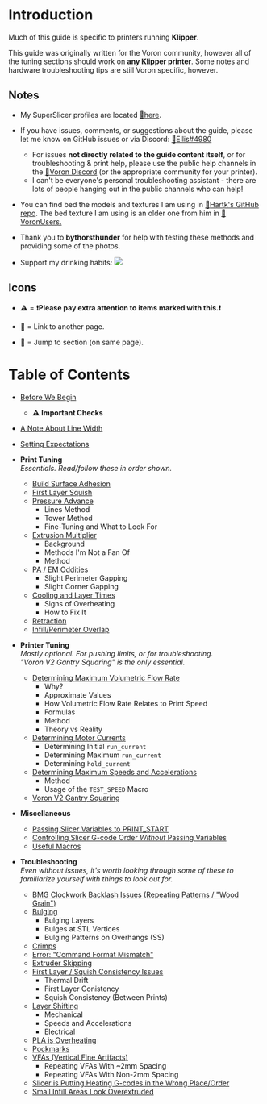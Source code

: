 # Introduction

Much of this guide is specific to printers running **Klipper**. 

This guide was originally written for the Voron community, however all of the tuning sections should work on **any Klipper printer**. Some notes and hardware troubleshooting tips are still Voron specific, however.
## Notes

- My SuperSlicer profiles are located [:page_facing_up:here](https://github.com/AndrewEllis93/Ellis-PIF-Profile).

- If you have issues, comments, or suggestions about the guide, please let me know on GitHub issues or via Discord: [:page_facing_up:Ellis#4980](https://discordapp.com/users/207622442842062849)
    - For issues **not directly related to the guide content itself**, or for troubleshooting & print help, please use the public help channels in the [:page_facing_up:Voron Discord](https://discord.gg/voron) (or the appropriate community for your printer). 
    - I can't be everyone's personal troubleshooting assistant - there are lots of people hanging out in the public channels who can help!

- You can find bed the models and textures I am using in [:page_facing_up:Hartk's GitHub repo](https://github.com/hartk1213/MISC/tree/main/Voron%20Mods/SuperSlicer). The bed texture I am using is an older one from him in [:page_facing_up:VoronUsers.](https://github.com/VoronDesign/VoronUsers/tree/master/slicer_configurations/PrusaSlicer/hartk1213/V0/Bed_Shape) 

- Thank you to **bythorsthunder** for help with testing these methods and providing some of the photos.

- Support my drinking habits:
[![](https://www.paypalobjects.com/en_US/i/btn/btn_donate_LG.gif)](https://www.paypal.com/paypalme/AndrewEllis93)

## Icons
- :warning: = **:exclamation:Please pay extra attention to items marked with this.:exclamation:**

- :page_facing_up: = Link to another page.

- :pushpin: = Jump to section (on same page).

# Table of Contents
- [Before We Begin](/articles/before_we_begin.md)
    - **:warning: Important Checks**
- [A Note About Line Width](/articles/a_note_about_line_width.md)
- [Setting Expectations](/articles/setting_expectations.md)

- **Print Tuning** \
*Essentials. Read/follow these in order shown.*
    - [Build Surface Adhesion](/articles/build_surface_adhesion.md)
    - [First Layer Squish](/articles/first_layer_squish.md)
    - [Pressure Advance](/articles/pressure_advance.md)
        - Lines Method
        - Tower Method
        - Fine-Tuning and What to Look For
    - [Extrusion Multiplier](/articles/extrusion_multiplier.md)
        - Background 
        - Methods I'm Not a Fan Of
        - Method
    - [PA / EM Oddities](/articles/pa_em_oddities.md)
        - Slight Perimeter Gapping
        - Slight Corner Gapping
    - [Cooling and Layer Times](/articles/cooling_and_layer_times.md)
        - Signs of Overheating
        - How to Fix It
    - [Retraction](/articles/retraction.md)
    - [Infill/Perimeter Overlap](/articles/infill_perimeter_overlap.md)
- **Printer Tuning**\
*Mostly optional. For pushing limits, or for troubleshooting.\
"Voron V2 Gantry Squaring" is the only essential.*
    - [Determining Maximum Volumetric Flow Rate](/articles/determining_max_volumetric_flow_rate.md)
        - Why?
        - Approximate Values
        - How Volumetric Flow Rate Relates to Print Speed
        - Formulas
        - Method
        - Theory vs Reality
    - [Determining Motor Currents](/articles/determining_motor_currents.md)
        - Determining Initial `run_current`
        - Determining Maximum `run_current`
        - Determining `hold_current`
    - [Determining Maximum Speeds and Accelerations](/articles/determining_max_speeds_accels.md)
        - Method
        - Usage of the `TEST_SPEED` Macro
    - [Voron V2 Gantry Squaring](/articles/voron_v2_gantry_squaring.md)
- **Miscellaneous**
    - [Passing Slicer Variables to PRINT_START](/articles/passing_slicer_variables.md)
    - [Controlling Slicer G-code Order *Without* Passing Variables](/articles/controlling_slicer_g-code_order.md)
    - [Useful Macros](/articles/useful_macros.md)
- **Troubleshooting**\
*Even without issues, it's worth looking through some of these to familiarize yourself with things to look out for.*
    - [BMG Clockwork Backlash Issues (Repeating Patterns / "Wood Grain")](/articles/troubleshooting/bmg_clockwork_backlash.md)
    - [Bulging](/articles/troubleshooting/bulging.md)
        - Bulging Layers
        - Bulges at STL Vertices
        - Bulging Patterns on Overhangs (SS)
    - [Crimps](/articles/troubleshooting/crimps.md)
    - [Error: "Command Format Mismatch"](/articles/troubleshooting/command_format_mismatch.md)
    - [Extruder Skipping](/articles/troubleshooting/extruder_skipping.md)
    - [First Layer / Squish Consistency Issues](/articles/troubleshooting/first_layer_squish_consistency.md)
        - Thermal Drift
        - First Layer Conistency
        - Squish Consistency (Between Prints)
    - [Layer Shifting](/articles/troubleshooting/layer_shifting.md)
        - Mechanical
        - Speeds and Accelerations
        - Electrical
    - [PLA is Overheating](/articles/troubleshooting/pla_overheating.md)
    - [Pockmarks](/articles/troubleshooting/pockmarks.md)
    - [VFAs (Vertical Fine Artifacts)](/articles/troubleshooting/vfas.md)
        - Repeating VFAs With ~2mm Spacing
        - Repeating VFAs With Non-2mm Spacing
    - [Slicer is Putting Heating G-codes in the Wrong Place/Order](/articles/troubleshooting/slicer_putting_heating_g-codes_wrong_order.md)
    - [Small Infill Areas Look Overextruded](/articles/troubleshooting/small_infill_areas_overextruded.md)